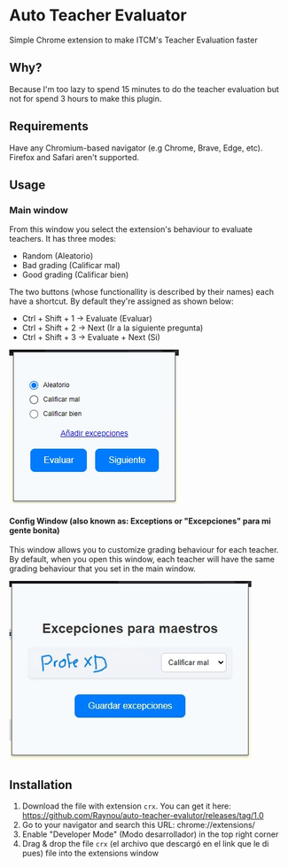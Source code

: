 # Auto Teacher Evaluator
Simple Chrome extension to make ITCM's Teacher Evaluation faster

## Why?
Because I'm too lazy to spend 15 minutes to do the teacher evaluation but not for spend 3 hours to make this plugin.

## Requirements
Have any Chromium-based navigator (e.g Chrome, Brave, Edge, etc). Firefox and Safari aren't supported.

## Usage
### Main window
From this window you select the extension's behaviour to evaluate teachers. It has three modes:

- Random (Aleatorio)
- Bad grading (Calificar mal)
- Good grading (Calificar bien)

The two buttons (whose functionallity is described by their names) each have a shortcut. By default they're assigned as shown below:

- Ctrl + Shift + 1 -> Evaluate (Evaluar)
- Ctrl + Shift + 2 -> Next (Ir a la siguiente pregunta)
- Ctrl + Shift + 3 -> Evaluate + Next (Si)


![alt Config Window](images/main.jpg)

#### Config Window (also known as: Exceptions or "Excepciones" para mi gente bonita)
This window allows you to customize grading behaviour for each teacher. By default, when you open this window, each teacher will have the same grading behaviour that you set in the main window.


![alt Config Window](images/config.jpg)

## Installation
1. Download the file with extension `crx`. You can get it here: https://github.com/Raynou/auto-teacher-evalutor/releases/tag/1.0
2. Go to your navigator and search this URL: chrome://extensions/
3. Enable "Developer Mode" (Modo desarrollador) in the top right corner
4. Drag & drop the file `crx` (el archivo que descargó en el link que le di pues) file into the extensions window

